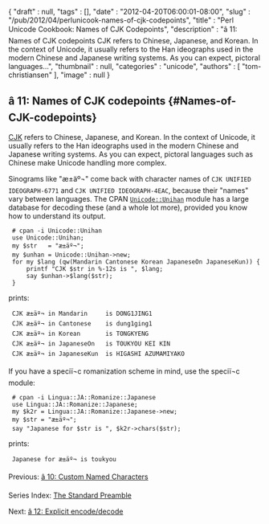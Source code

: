 {
   "draft" : null,
   "tags" : [],
   "date" : "2012-04-20T06:00:01-08:00",
   "slug" : "/pub/2012/04/perlunicook-names-of-cjk-codepoints",
   "title" : "Perl Unicode Cookbook: Names of CJK Codepoints",
   "description" : "â 11: Names of CJK codepoints CJK refers to Chinese, Japanese, and Korean. In the context of Unicode, it usually refers to the Han ideographs used in the modern Chinese and Japanese writing systems. As you can expect, pictoral languages...",
   "thumbnail" : null,
   "categories" : "unicode",
   "authors" : [
      "tom-christiansen"
   ],
   "image" : null
}





â 11: Names of CJK codepoints {#Names-of-CJK-codepoints}
-----------------------------

[CJK](http://www.unicode.org/faq/han_cjk.html) refers to Chinese,
Japanese, and Korean. In the context of Unicode, it usually refers to
the Han ideographs used in the modern Chinese and Japanese writing
systems. As you can expect, pictoral languages such as Chinese make
Unicode handling more complex.

Sinograms like "æ±äº¬" come back with character names of
`CJK UNIFIED IDEOGRAPH-6771` and `CJK UNIFIED IDEOGRAPH-4EAC`, because
their "names" vary between languages. The CPAN
[`Unicode::Unihan`](http://search.cpan.org/perldoc?Unicode::Unihan)
module has a large database for decoding these (and a whole lot more),
provided you know how to understand its output.

     # cpan -i Unicode::Unihan
     use Unicode::Unihan;
     my $str   = "æ±äº¬";
     my $unhan = Unicode::Unihan->new;
     for my $lang (qw(Mandarin Cantonese Korean JapaneseOn JapaneseKun)) {
         printf "CJK $str in %-12s is ", $lang;
         say $unhan->$lang($str);
     }

prints:

     CJK æ±äº¬ in Mandarin     is DONG1JING1
     CJK æ±äº¬ in Cantonese    is dung1ging1
     CJK æ±äº¬ in Korean       is TONGKYENG
     CJK æ±äº¬ in JapaneseOn   is TOUKYOU KEI KIN
     CJK æ±äº¬ in JapaneseKun  is HIGASHI AZUMAMIYAKO

If you have a speciï¬c romanization scheme in mind, use the speciï¬c
module:

     # cpan -i Lingua::JA::Romanize::Japanese
     use Lingua::JA::Romanize::Japanese;
     my $k2r = Lingua::JA::Romanize::Japanese->new;
     my $str = "æ±äº¬";
     say "Japanese for $str is ", $k2r->chars($str);

prints:

     Japanese for æ±äº¬ is toukyou

Previous: [â 10: Custom Named
Characters](/media/_pub_2012_04_perlunicook-names-of-cjk-codepoints/perlunicook-custom-named-characters.html)

Series Index: [The Standard
Preamble](/media/_pub_2012_04_perlunicook-names-of-cjk-codepoints/perlunicook-standard-preamble.html)

Next: [â 12: Explicit
encode/decode](/media/_pub_2012_04_perlunicook-names-of-cjk-codepoints/perlunicook-explicit-encode-decode.html)


